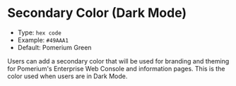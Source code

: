 # Secondary Color (Dark Mode)

- Type: `hex code`
- Example: `#49AAA1`
- Default: Pomerium Green

Users can add a secondary color that will be used for branding and theming for Pomerium's Enterprise Web Console and information pages. This is the color used when users are in Dark Mode.
